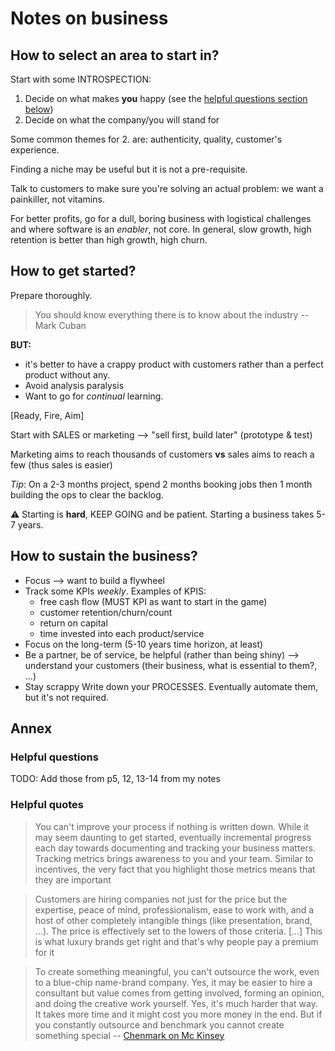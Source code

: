 # Notes on business

## How to select an area to start in?

Start with some INTROSPECTION:

1. Decide on what makes **you** happy (see the [helpful questions section below](#helpful_questions))
2. Decide on what the company/you will stand for

Some common themes for 2. are: authenticity, quality, customer's experience.

Finding a niche may be useful but it is not a pre-requisite.

Talk to customers to make sure you're solving an actual problem: we want a painkiller, not vitamins.

For better profits, go for a dull, boring business with logistical challenges and where software is an _enabler_, not core. In general, slow growth, high retention is better than high growth, high churn.

## How to get started?

Prepare thoroughly.

> You should know everything there is to know about the industry -- Mark Cuban

**BUT:**

* it's better to have a crappy product with customers rather than a perfect product without any.
* Avoid analysis paralysis
* Want to go for _continual_ learning.

[Ready, Fire, Aim]

Start with SALES or marketing --> "sell first, build later" (prototype & test)

Marketing aims to reach thousands of customers **vs** sales aims to reach a few (thus sales is easier)

_Tip_: On a 2-3 months project, spend 2 months booking jobs then 1 month building the ops to clear the backlog.

&#9888; Starting is **hard**, KEEP GOING and be patient. Starting a business takes 5-7 years.

## How to sustain the business?

* Focus --> want to build a flywheel
* Track some KPIs _weekly_. Examples of KPIS:
  * free cash flow (MUST KPI as want to start in the game)
  * customer retention/churn/count
  * return on capital
  * time invested into each product/service
* Focus on the long-term (5-10 years time horizon, at least)
* Be a partner, be of service, be helpful (rather than being shiny) --> understand your customers (their business, what is essential to them?, ...)
* Stay scrappy
Write down your PROCESSES. Eventually automate them, but it's not required.

## Annex

### <a name="helpful_questions"></a>Helpful questions

TODO: Add those from p5, 12, 13-14 from my notes

### Helpful quotes

> You can't improve your process if nothing is written down. While it may seem daunting to get started, eventually incremental progress each day towards documenting and tracking your business matters. Tracking metrics brings awareness to you and your team. Similar to incentives, the very fact that you highlight those metrics means that they are important

> Customers are hiring companies not just for the price but the expertise, peace of mind, professionalism, ease to work with, and a host of other completely intangible things (like presentation, brand, ...). The price is effectively set to the lowers of those criteria. [...] This is what luxury brands get right and that's why people pay a premium for it

> To create something meaningful, you can't outsource the work, even to a blue-chip name-brand company. Yes, it may be easier to hire a consultant but value comes from getting involved, forming an opinion, and doing the creative work yourself. Yes, it's much harder that way. It takes more time and it might cost you more money in the end. But if you constantly outsource and benchmark you cannot create something special
> -- [Chenmark on Mc Kinsey](https://chenmark.com/weekly-thoughts/mckinsey/)
